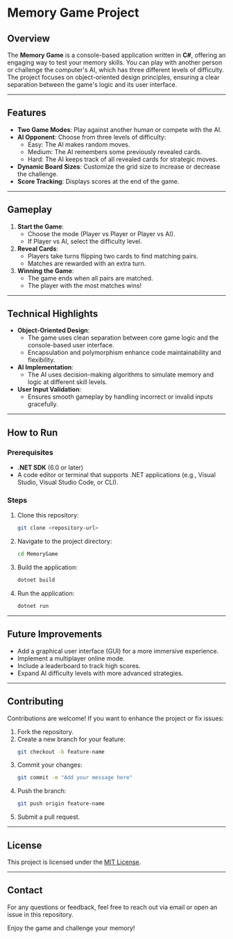 # Memory Game Project

## Overview
The **Memory Game** is a console-based application written in **C#**, offering an engaging way to test your memory skills. You can play with another person or challenge the computer's AI, which has three different levels of difficulty. The project focuses on object-oriented design principles, ensuring a clear separation between the game's logic and its user interface.

---

## Features
- **Two Game Modes**: Play against another human or compete with the AI.
- **AI Opponent**: Choose from three levels of difficulty:
  - Easy: The AI makes random moves.
  - Medium: The AI remembers some previously revealed cards.
  - Hard: The AI keeps track of all revealed cards for strategic moves.
- **Dynamic Board Sizes**: Customize the grid size to increase or decrease the challenge.
- **Score Tracking**: Displays scores at the end of the game.

---

## Gameplay
1. **Start the Game**:
   - Choose the mode (Player vs Player or Player vs AI).
   - If Player vs AI, select the difficulty level.
2. **Reveal Cards**:
   - Players take turns flipping two cards to find matching pairs.
   - Matches are rewarded with an extra turn.
3. **Winning the Game**:
   - The game ends when all pairs are matched.
   - The player with the most matches wins!

---

## Technical Highlights
- **Object-Oriented Design**:
  - The game uses clean separation between core game logic and the console-based user interface.
  - Encapsulation and polymorphism enhance code maintainability and flexibility.
- **AI Implementation**:
  - The AI uses decision-making algorithms to simulate memory and logic at different skill levels.
- **User Input Validation**:
  - Ensures smooth gameplay by handling incorrect or invalid inputs gracefully.

---

## How to Run
### Prerequisites
- **.NET SDK** (6.0 or later)
- A code editor or terminal that supports .NET applications (e.g., Visual Studio, Visual Studio Code, or CLI).

### Steps
1. Clone this repository:
   ```bash
   git clone <repository-url>
   ```
2. Navigate to the project directory:
   ```bash
   cd MemoryGame
   ```
3. Build the application:
   ```bash
   dotnet build
   ```
4. Run the application:
   ```bash
   dotnet run
   ```

---

## Future Improvements
- Add a graphical user interface (GUI) for a more immersive experience.
- Implement a multiplayer online mode.
- Include a leaderboard to track high scores.
- Expand AI difficulty levels with more advanced strategies.

---

## Contributing
Contributions are welcome! If you want to enhance the project or fix issues:
1. Fork the repository.
2. Create a new branch for your feature:
   ```bash
   git checkout -b feature-name
   ```
3. Commit your changes:
   ```bash
   git commit -m "Add your message here"
   ```
4. Push the branch:
   ```bash
   git push origin feature-name
   ```
5. Submit a pull request.

---

## License
This project is licensed under the [MIT License](LICENSE).

---

## Contact
For any questions or feedback, feel free to reach out via email or open an issue in this repository.

Enjoy the game and challenge your memory!
